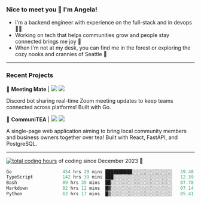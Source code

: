 ### Nice to meet you 👋 I'm Angela!

- I'm a backend engineer with experience on the full-stack and in devops 👩‍💻
- Working on tech that helps communities grow and people stay connected brings me joy 🤝
- When I'm not at my desk, you can find me in the forest or exploring the cozy nooks and crannies of Seattle 🧋

---

### Recent Projects

👾 **Meeting Mate** | [![](https://img.shields.io/badge/Code-violet.svg?style=flat-square)](https://github.com/angelajfisher/meeting-mate) [![](https://img.shields.io/badge/Site-violet.svg?style=flat-square)](https://angelajfisher.com/projects/meeting-mate)

Discord bot sharing real-time Zoom meeting updates to keep teams connected across platforms! Built with Go.

🍵 **CommuniTEA** | [![](https://img.shields.io/badge/Code-green.svg?style=flat-square)](https://gitlab.com/angelajfisher/communiTEA) [![](https://img.shields.io/badge/Demo-green.svg?style=flat-square)](https://angelajfisher.gitlab.io/communiTEA/)

A single-page web application aiming to bring local community members and business owners together over tea!  Built with React, FastAPI, and PostgreSQL.

---

<a href="https://wakatime.com/@018c1e94-8745-411f-aea1-f33be044d952"><img src="https://wakatime.com/badge/user/018c1e94-8745-411f-aea1-f33be044d952.svg?style=flat-square" alt="total coding hours" /></a> of coding since December 2023 🌊<br>
<!--START_SECTION:waka-->

```go
Go                   454 hrs 29 mins ██████████░░░░░░░░░░░░░░░   39.48 %
TypeScript           142 hrs 39 mins ███░░░░░░░░░░░░░░░░░░░░░░   12.39 %
Bash                 89 hrs 35 mins  ██░░░░░░░░░░░░░░░░░░░░░░░   07.78 %
Markdown             82 hrs 12 mins  █▓░░░░░░░░░░░░░░░░░░░░░░░   07.14 %
Python               62 hrs 17 mins  █▒░░░░░░░░░░░░░░░░░░░░░░░   05.41 %
```

<!--END_SECTION:waka--> 
